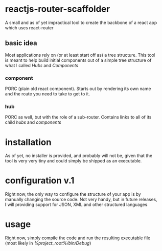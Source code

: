 # reactjs-router-scaffolder
A small and as of yet impractical tool to create the backbone of a react app which uses react-router

## basic idea
Most applications rely on (or at least start off as) a tree structure. 
This tool is meant to help build initial components out of a simple tree structure of what I called *Hubs* and *Components* 

### component
PORC (plain old react component). Starts out by rendering its own name and the route you need to take to get to it.

### hub
PORC as well, but with the role of a sub-router. Contains links to all of its child *hubs* and *components*

# installation
As of yet, no installer is provided, and probably will not be, given that the tool is very very tiny and could simply be shipped as an executable.

# configuration v.1
Right now, the only way to configure the structure of your app is by manually changing the source code. Not very handy, but in future releases, I will providing support for JSON, XML and other structured languages

# usage
Right now, simply compile the code and run the resulting executable file (most likely in *%project_root%/bin/Debug*)
